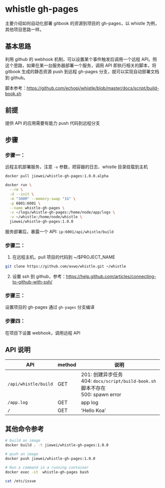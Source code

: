 # whistle gh-pages

主要介绍如何自动化部署 gitbook 的资源到项目的 gh-pages，以 whistle 为例，其他项目思路一样。

## 基本思路

利用 github 的 webhook 机制，可以设置某个事件触发后调用一个远程 API。照这个思路，如果在某一台服务器部署一个服务，调用 API 即执行相关的脚本，将 gitbook 生成的静态资源 push 到远程 gh-pages 分支，就可以实现自动部署文档到 github。

脚本参考：https://github.com/echopi/whistle/blob/master/docs/script/build-book.sh

## 前提

提供 API 的应用需要有能力 push 代码到远程分支

## 步骤

### 步骤一：

远程主机部署服务，注意 `-v` 参数，把容器的日志、whistle 目录挂载到主机

```sh
docker pull jiewei/whistle-gh-pages:1.0.0.alpha

docker run \
  --rm \
  -d --init \
  -m "300M" --memory-swap "1G" \
  -p 6001:6001 \
  --name whistle-gh-pages \
  -v ~/logs/whistle-gh-pages:/home/node/app/logs \
  -v ~/whistle:/home/node/whistle \
  jiewei/whistle-gh-pages:1.0.0
```

服务部署后，暴露一个 API: `ip:6001/api/whistle/build`

### 步骤二：

1. 在远程主机，pull 项目的代码到 ~/$PROJECT_NAME

  ```sh
  git clone https://github.com/avwo/whistle.git ~/whistle
  ```
2. 设置 ssh 到 github，参考：https://help.github.com/articles/connecting-to-github-with-ssh/

### 步骤三：

设置项目的 gh-pages 通过 `gh-pages` 分支编译

### 步骤四：

在项目下设置 webhook，调用远程 API

## API 说明

| API | method | 说明 |
|----------|----------|----------|
| `/api/whistle/build`   |  GET   | 201: 创建异步任务 <br/>404: `docs/script/build-book.sh` 脚本不存在 <br/> 500: spawn error |
| `/app.log`      | GET      |  app log |
| `/`      | GET      |  'Hello Koa' |

## 其他命令参考

```sh
# build an image
docker build . -t jiewei/whistle-gh-pages:1.0.0

# push an image
docker push jiewei/whistle-gh-pages:1.0.0

# Run a command in a running container
docker exec -it  whistle-gh-pages bash

cat /etc/issue
```

